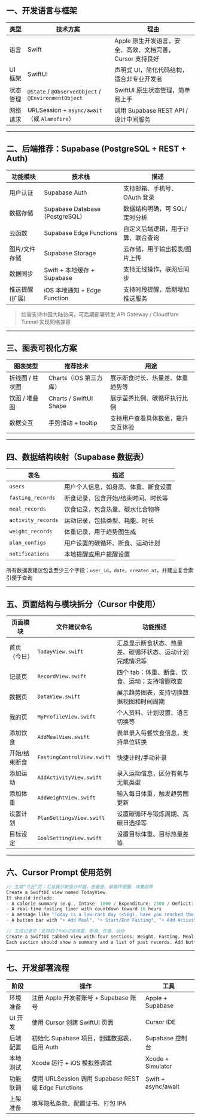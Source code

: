 ## 一、开发语言与框架

| 类型    | 技术方案                                                | 理由                                  |
| ----- | --------------------------------------------------- | ----------------------------------- |
| 语言    | Swift                                               | Apple 原生开发语言，安全、高效、文档完善，Cursor 支持良好 |
| UI 框架 | SwiftUI                                             | 声明式 UI，简化代码结构，适合非专业开发者              |
| 状态管理  | `@State` / `@ObservedObject` / `@EnvironmentObject` | SwiftUI 原生状态管理，简单易上手                |
| 网络请求  | URLSession + `async/await` （或 `Alamofire`）          | 调用 Supabase REST API / 设计中间服务       |

---

## 二、后端推荐：Supabase (PostgreSQL + REST + Auth)

| 功能模块      | 技术栈                            | 描述                |
| --------- | ------------------------------ | ----------------- |
| 用户认证      | Supabase Auth                  | 支持邮箱、手机号、OAuth 登录 |
| 数据存储      | Supabase Database (PostgreSQL) | 数据结构明确，可 SQL/定时分析 |
| 云函数       | Supabase Edge Functions        | 自定义后端逻辑，用于计算、联合查询 |
| 图片/文件存储   | Supabase Storage               | 云存储，用于输出报表/图片上传   |
| 数据同步      | Swift + 本地缓存 + Supabase        | 支持无线操作，联网后同步      |
| 推送提醒 (扩展) | iOS 本地通知 + Edge Function       | 支持时段提醒，后期增加推送服务   |

> 如需支持中国大陆访问，可后期部署转发 API Gateway / Cloudflare Tunnel 实现网络兼容

---

## 三、图表可视化方案

| 图表类型      | 推荐技术                   | 用途                |
| --------- | ---------------------- | ----------------- |
| 折线图 / 柱状图 | Charts（iOS 第三方库）       | 展示断食时长、热量差、体重趋势等  |
| 饮图 / 堆叠图  | Charts / SwiftUI Shape | 展示萤养比例、碳循环执行比例    |
| 数据交互      | 手势滑动 + tooltip         | 支持用户查看具体数值，提升交互体验 |

---

## 四、数据结构映射（Supabase 数据表）

| 表名                 | 描述                 |
| ------------------ | ------------------ |
| `users`            | 用户个人信息，如身高、体重、断食设置 |
| `fasting_records`  | 断食记录，包含开始/结束时间、时长等 |
| `meal_records`     | 饮食记录，包含热量、碳水化合物等   |
| `activity_records` | 运动记录，包括类型、耗能、时长    |
| `weight_records`   | 体重记录，用于趋势图生成       |
| `plan_configs`     | 用户设置的碳循环、断食、运动计划   |
| `notifications`    | 本地提醒或用户提醒设置        |

所有数据表建议包含至少三个字段：`user_id`，`date`，`created_at`，并建立复合索引便于查询

---

## 五、页面结构与模块拆分（Cursor 中使用）

| 页面模块    | 文件建议命名                     | 功能描述                         |
| ------- | -------------------------- | ---------------------------- |
| 首页（今日）  | `TodayView.swift`          | 汇总显示断食状态、热量差、碳循环状态、运动计划完成情况等 |
| 记录页     | `RecordView.swift`         | 四个 tab：体重、断食、饮食、运动；支持增删改查    |
| 数据页     | `DataView.swift`           | 展示趋势图表，支持切换数据视图和时间周期         |
| 我的页     | `MyProfileView.swift`      | 个人资料、计划设置、语言切换等              |
| 添加饮食    | `AddMealView.swift`        | 表单录入每餐饮食信息，支持单位转换            |
| 开始/结束断食 | `FastingControlView.swift` | 快捷计时/手动补录                    |
| 添加运动    | `AddActivityView.swift`    | 录入运动信息，区分有氧与无氧类型             |
| 添加体重    | `AddWeightView.swift`      | 输入每日体重，触发趋势图更新               |
| 设置计划    | `PlanSettingsView.swift`   | 设置碳循环与锻炼周期、高碳日选择等            |
| 目标设定    | `GoalSettingView.swift`    | 设置目标体重、目标热量差等                |

---

## 六、Cursor Prompt 使用范例

```swift
// 生成“今日”页：汇总展示断食计时器、热量差、碳循环提醒、体重趋势
Create a SwiftUI view named TodayView.
It should include:
- A calorie summary (e.g., Intake: 1800 / Expenditure: 2300 / Deficit: -500)
- A real-time fasting timer with countdown toward 16 hours
- A message like "Today is a low-carb day (<50g), have you reached the goal?"
- A button bar with "+ Add Meal", "+ Start/End Fasting", "+ Add Activity"
```

```swift
// 生成记录页：支持四个tab记录体重、断食、饮食、运动
Create a SwiftUI tabbed view with four sections: Weight, Fasting, Meal, and Activity.
Each section should show a summary and a list of past records. Add buttons to add or edit entries.
```

---

## 七、开发部署流程

| 阶段    | 操作                                              | 工具                  |
| ----- | ----------------------------------------------- | ------------------- |
| 环境准备  | 注册 Apple 开发者账号 + Supabase 账号                    | Apple + Supabase    |
| UI 开发 | 使用 Cursor 创建 SwiftUI 页面                         | Cursor IDE          |
| 后端配置  | 初始化 Supabase 项目，创建数据表，启用 Auth                   | Supabase 控制台        |
| 本地测试  | Xcode 运行 + iOS 模拟器调试                            | Xcode + Simulator   |
| 功能联调  | 使用 URLSession 调用 Supabase REST 或 Edge Functions | Swift + async/await |
| 上架准备  | 填写隐私条款、配置证书、打包 IPA                              |                     |

